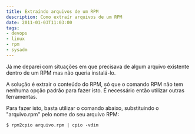 ```yaml
---
title: Extraíndo arquivos de um RPM
description: Como extraír arquivos de um RPM
date: 2011-01-03T11:03:00
tags:
- devops
- linux
- rpm
- sysadm
---
```


Já me deparei com situações em que precisava de algum arquivo existente dentro de um RPM mas não queria instalá-lo. 

<!--more-->

A solução é extrair o conteúdo do RPM, só que o comando RPM não tem nenhuma opção padrão para fazer isto. É necessário 
então utilizar outras ferramentas.

Para fazer isto, basta utilizar o comando abaixo, substituindo o "arquivo.rpm" pelo nome do seu arquivo RPM:

```
$ rpm2cpio arquivo.rpm | cpio -vdim
```
